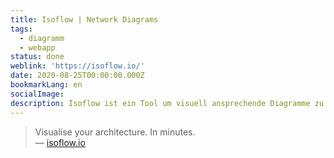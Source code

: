 ```yaml
---
title: Isoflow | Network Diagrams
tags:
  - diagramm
  - webapp
status: done
weblink: 'https://isoflow.io/'
date: 2020-08-25T00:00:00.000Z
bookmarkLang: en
socialImage: 
description: Isoflow ist ein Tool um visuell ansprechende Diagramme zu erstellen.
---
```

<blockquote>Visualise your architecture. In minutes.<footer>— <a href="https://isoflow.io/">isoflow.io</a></footer></blockquote>
